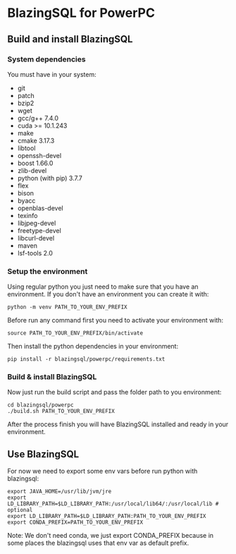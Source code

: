 # BlazingSQL for PowerPC
## Build and install BlazingSQL
### System dependencies
You must have in your system:
- git
- patch
- bzip2
- wget
- gcc/g++ 7.4.0
- cuda >= 10.1.243
- make
- cmake 3.17.3
- libtool
- openssh-devel
- boost 1.66.0
- zlib-devel
- python (with pip) 3.7.7
- flex
- bison
- byacc
- openblas-devel
- texinfo
- libjpeg-devel
- freetype-devel
- libcurl-devel
- maven
- lsf-tools 2.0
### Setup the environment
Using regular python you just need to make sure that you have an environment.
If you don't have an environment you can create it with:
```shell
python -m venv PATH_TO_YOUR_ENV_PREFIX
```
Before run any command first you need to activate your environment with:
```shell
source PATH_TO_YOUR_ENV_PREFIX/bin/activate
```
Then install the python dependencies in your environment:
```shell
pip install -r blazingsql/powerpc/requirements.txt
```
### Build & install BlazingSQL
Now just run the build script and pass the folder path to you environment:
```shell
cd blazingsql/powerpc
./build.sh PATH_TO_YOUR_ENV_PREFIX
```
After the process finish you will have BlazingSQL installed and ready in your environment.
## Use BlazingSQL
For now we need to export some env vars before run python with blazingsql:
```shell
export JAVA_HOME=/usr/lib/jvm/jre
export LD_LIBRARY_PATH=$LD_LIBRARY_PATH:/usr/local/lib64/:/usr/local/lib # optional
export LD_LIBRARY_PATH=$LD_LIBRARY_PATH:PATH_TO_YOUR_ENV_PREFIX
export CONDA_PREFIX=PATH_TO_YOUR_ENV_PREFIX
```
Note: We don't need conda, we just export CONDA_PREFIX because in some places the blazingsql uses that env var as default prefix.
